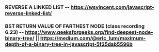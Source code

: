 ### REVERSE A LINKED LIST -- https://wsvincent.com/javascript-reverse-linked-list/

### BST RETURN VALUE OF FARTHEST NODE (class recording 6.23) -- https://www.geeksforgeeks.org/find-deepest-node-binary-tree/ || https://medium.com/@eric_lum/maximum-depth-of-a-binary-tree-in-javascript-5f25dab5596b
